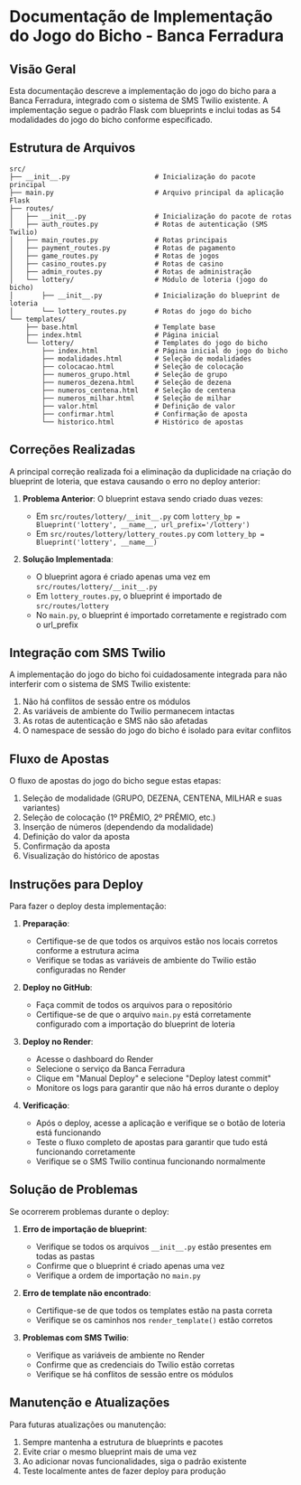 # Documentação de Implementação do Jogo do Bicho - Banca Ferradura

## Visão Geral

Esta documentação descreve a implementação do jogo do bicho para a Banca Ferradura, integrado com o sistema de SMS Twilio existente. A implementação segue o padrão Flask com blueprints e inclui todas as 54 modalidades do jogo do bicho conforme especificado.

## Estrutura de Arquivos

```
src/
├── __init__.py                     # Inicialização do pacote principal
├── main.py                         # Arquivo principal da aplicação Flask
├── routes/
│   ├── __init__.py                 # Inicialização do pacote de rotas
│   ├── auth_routes.py              # Rotas de autenticação (SMS Twilio)
│   ├── main_routes.py              # Rotas principais
│   ├── payment_routes.py           # Rotas de pagamento
│   ├── game_routes.py              # Rotas de jogos
│   ├── casino_routes.py            # Rotas de casino
│   ├── admin_routes.py             # Rotas de administração
│   └── lottery/                    # Módulo de loteria (jogo do bicho)
│       ├── __init__.py             # Inicialização do blueprint de loteria
│       └── lottery_routes.py       # Rotas do jogo do bicho
└── templates/
    ├── base.html                   # Template base
    ├── index.html                  # Página inicial
    └── lottery/                    # Templates do jogo do bicho
        ├── index.html              # Página inicial do jogo do bicho
        ├── modalidades.html        # Seleção de modalidades
        ├── colocacao.html          # Seleção de colocação
        ├── numeros_grupo.html      # Seleção de grupo
        ├── numeros_dezena.html     # Seleção de dezena
        ├── numeros_centena.html    # Seleção de centena
        ├── numeros_milhar.html     # Seleção de milhar
        ├── valor.html              # Definição de valor
        ├── confirmar.html          # Confirmação de aposta
        └── historico.html          # Histórico de apostas
```

## Correções Realizadas

A principal correção realizada foi a eliminação da duplicidade na criação do blueprint de loteria, que estava causando o erro no deploy anterior:

1. **Problema Anterior**: O blueprint estava sendo criado duas vezes:
   - Em `src/routes/lottery/__init__.py` com `lottery_bp = Blueprint('lottery', __name__, url_prefix='/lottery')`
   - Em `src/routes/lottery/lottery_routes.py` com `lottery_bp = Blueprint('lottery', __name__)`

2. **Solução Implementada**: 
   - O blueprint agora é criado apenas uma vez em `src/routes/lottery/__init__.py`
   - Em `lottery_routes.py`, o blueprint é importado de `src/routes/lottery`
   - No `main.py`, o blueprint é importado corretamente e registrado com o url_prefix

## Integração com SMS Twilio

A implementação do jogo do bicho foi cuidadosamente integrada para não interferir com o sistema de SMS Twilio existente:

1. Não há conflitos de sessão entre os módulos
2. As variáveis de ambiente do Twilio permanecem intactas
3. As rotas de autenticação e SMS não são afetadas
4. O namespace de sessão do jogo do bicho é isolado para evitar conflitos

## Fluxo de Apostas

O fluxo de apostas do jogo do bicho segue estas etapas:

1. Seleção de modalidade (GRUPO, DEZENA, CENTENA, MILHAR e suas variantes)
2. Seleção de colocação (1º PRÊMIO, 2º PRÊMIO, etc.)
3. Inserção de números (dependendo da modalidade)
4. Definição do valor da aposta
5. Confirmação da aposta
6. Visualização do histórico de apostas

## Instruções para Deploy

Para fazer o deploy desta implementação:

1. **Preparação**:
   - Certifique-se de que todos os arquivos estão nos locais corretos conforme a estrutura acima
   - Verifique se todas as variáveis de ambiente do Twilio estão configuradas no Render

2. **Deploy no GitHub**:
   - Faça commit de todos os arquivos para o repositório
   - Certifique-se de que o arquivo `main.py` está corretamente configurado com a importação do blueprint de loteria

3. **Deploy no Render**:
   - Acesse o dashboard do Render
   - Selecione o serviço da Banca Ferradura
   - Clique em "Manual Deploy" e selecione "Deploy latest commit"
   - Monitore os logs para garantir que não há erros durante o deploy

4. **Verificação**:
   - Após o deploy, acesse a aplicação e verifique se o botão de loteria está funcionando
   - Teste o fluxo completo de apostas para garantir que tudo está funcionando corretamente
   - Verifique se o SMS Twilio continua funcionando normalmente

## Solução de Problemas

Se ocorrerem problemas durante o deploy:

1. **Erro de importação de blueprint**:
   - Verifique se todos os arquivos `__init__.py` estão presentes em todas as pastas
   - Confirme que o blueprint é criado apenas uma vez
   - Verifique a ordem de importação no `main.py`

2. **Erro de template não encontrado**:
   - Certifique-se de que todos os templates estão na pasta correta
   - Verifique se os caminhos nos `render_template()` estão corretos

3. **Problemas com SMS Twilio**:
   - Verifique as variáveis de ambiente no Render
   - Confirme que as credenciais do Twilio estão corretas
   - Verifique se há conflitos de sessão entre os módulos

## Manutenção e Atualizações

Para futuras atualizações ou manutenção:

1. Sempre mantenha a estrutura de blueprints e pacotes
2. Evite criar o mesmo blueprint mais de uma vez
3. Ao adicionar novas funcionalidades, siga o padrão existente
4. Teste localmente antes de fazer deploy para produção
